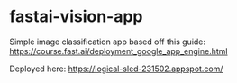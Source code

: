 # fastai-vision-app
Simple image classification app based off this guide: https://course.fast.ai/deployment_google_app_engine.html

Deployed here: https://logical-sled-231502.appspot.com/